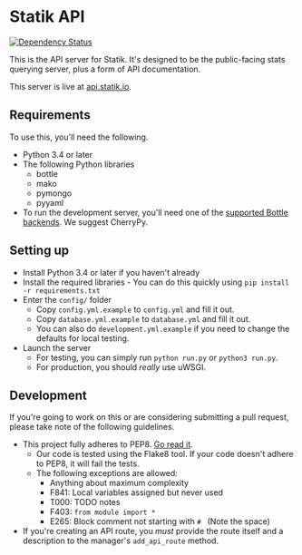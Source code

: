 Statik API
==========

[![Dependency Status](https://gemnasium.com/Statik-Metrics/Statik-API.svg)](https://gemnasium.com/Statik-Metrics/Statik-API)

This is the API server for Statik. It's designed to be the public-facing
stats querying server, plus a form of API documentation.

This server is live at [api.statik.io](http://api.statik.io/).

Requirements
------------

To use this, you'll need the following.

* Python 3.4 or later
* The following Python libraries
    * bottle
    * mako
    * pymongo
    * pyyaml
* To run the development server, you'll need one of the
[supported Bottle backends](http://bottlepy.org/docs/dev/deployment.html#switching-the-server-backend).
    We suggest CherryPy.

Setting up
----------

* Install Python 3.4 or later if you haven't already
* Install the required libraries - You can do this quickly using `pip install -r requirements.txt`
* Enter the `config/` folder
    * Copy `config.yml.example` to `config.yml` and fill it out.
    * Copy `database.yml.example` to `database.yml` and fill it out.
    * You can also do `development.yml.example` if you need to change the defaults for local testing.
* Launch the server
    * For testing, you can simply run `python run.py` or `python3 run.py`.
    * For production, you should *really* use uWSGI.

Development
-----------

If you're going to work on this or are considering submitting a pull request, please
take note of the following guidelines.

* This project fully adheres to PEP8. [Go read it](http://legacy.python.org/dev/peps/pep-0008/).
    * Our code is tested using the Flake8 tool. If your code doesn't adhere to PEP8, it will fail the tests.
    * The following exceptions are allowed:
        * Anything about maximum complexity
        * F841: Local variables assigned but never used
        * T000: TODO notes
        * F403: `from module import *`
        * E265: Block comment not starting with `# ` (Note the space)
* If you're creating an API route, you *must* provide the route itself and a description
    to the manager's `add_api_route` method.
